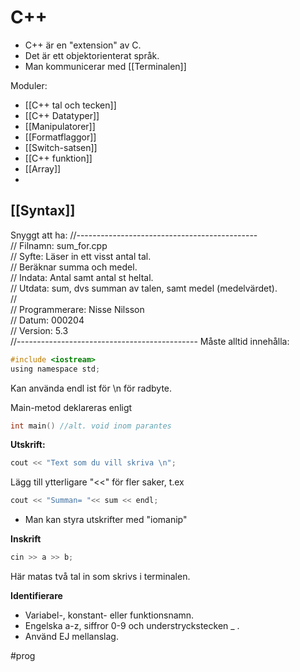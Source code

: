 

# C++

- C++ är en "extension" av C. 
- Det är ett objektorienterat språk.
- Man kommunicerar med [[Terminalen]]

Moduler:
- [[C++ tal och tecken]]
- [[C++ Datatyper]]
- [[Manipulatorer]]
- [[Formatflaggor]]
- [[Switch-satsen]]
- [[C++ funktion]]
- [[Array]]
- 

## [[Syntax]]
Snyggt att ha:
//---------------------------------------------  
// Filnamn: sum_for.cpp  
// Syfte:   Läser in ett visst antal tal.   
//          Beräknar summa och medel.  
// Indata:  Antal samt antal st heltal.  
// Utdata:  sum, dvs summan av talen, samt medel (medelvärdet).  
//  
// Programmerare: Nisse Nilsson  
// Datum: 000204  
// Version: 5.3  
//---------------------------------------------
Måste alltid innehålla:
```C
#include <iostream>      
using namespace std;
```

Kan använda endl ist för \n för radbyte.

Main-metod deklareras enligt
```c
int main() //alt. void inom parantes
```

**Utskrift:**
```c
cout << "Text som du vill skriva \n";
```
Lägg till ytterligare "<<" för fler saker, t.ex
```c
cout << "Summan= "<< sum << endl;
```

- Man kan styra utskrifter med "iomanip"

**Inskrift**
```c 
cin >> a >> b;
```
Här matas två tal in som skrivs i terminalen.

**Identifierare**
- Variabel-, konstant- eller funktionsnamn.
- Engelska a-z, siffror 0-9 och understryckstecken _ .
- Använd EJ mellanslag. 


#prog 
